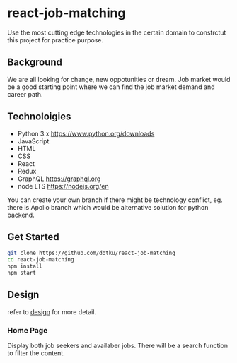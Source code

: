 # react-job-matching

Use the most cutting edge technologies in the certain domain to constrctut this
project for practice purpose.

## Background

We are all looking for change, new oppotunities or dream. Job market would be a
good starting point where we can find the job market demand and career path.

## Technoloigies

- Python 3.x https://www.python.org/downloads
- JavaScript
- HTML
- CSS
- React
- Redux
- GraphQL https://graphql.org
- node LTS https://nodejs.org/en

You can create your own branch if there might be technology conflict, eg. there
is Apollo branch which would be alternative solution for python backend.

## Get Started

```bash
git clone https://github.com/dotku/react-job-matching
cd react-job-matching
npm install
npm start
```

## Design

refer to [design]('./DESIGN.md') for more detail.

### Home Page

Display both job seekers and availaber jobs. There will be a search function to
filter the content.